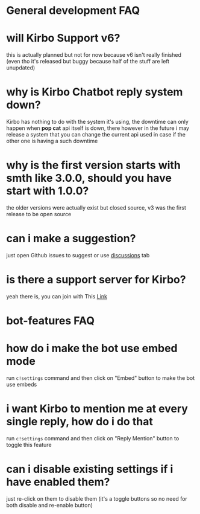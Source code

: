 # General development FAQ

# will Kirbo Support v6?
this is actually planned but not for now because v6 isn't really finished (even tho it's released but buggy because half of the stuff are left unupdated)

# why is Kirbo Chatbot reply system down?
Kirbo has nothing to do with the system it's using, the downtime can only happen when **pop cat** api itself is down, there however in the future i may release a system that you can change the current api used in case if the other one is having a such downtime

# why is the first version starts with smth like 3.0.0, should you have start with 1.0.0?
the older versions were actually exist but closed source, v3 was the first release to be open source

# can i make a suggestion?
just open Github issues to suggest or use [discussions](https://github.com/DodoGames7/Kirbo/discussions) tab

# is there a support server for Kirbo?
yeah there is, you can join with This [Link](https://discord.gg/pFwKjAaZvj)

# bot-features FAQ

# how do i make the bot use embed mode
run `c!settings` command and then click on "Embed" button to make the bot use embeds

# i want Kirbo to mention me at every single reply, how do i do that
run `c!settings` command and then click on "Reply Mention" button to toggle this feature

# can i disable existing settings if i have enabled them?
just re-click on them to disable them (it's a toggle buttons so no need for both disable and re-enable button)